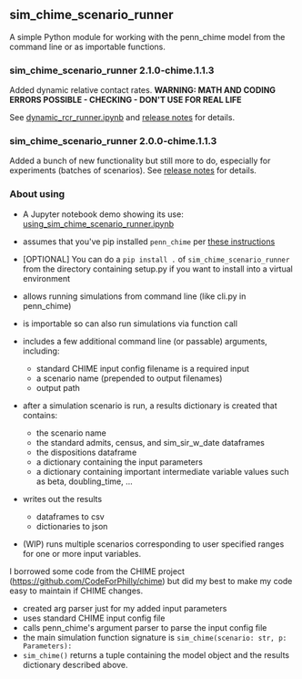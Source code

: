 ## sim_chime_scenario_runner

A simple Python module for working with the penn_chime model from the command line or as importable functions. 

### sim_chime_scenario_runner 2.1.0-chime.1.1.3

Added dynamic relative contact rates. **WARNING: MATH AND CODING ERRORS POSSIBLE - CHECKING - DON'T USE FOR REAL LIFE**

See [dynamic_rcr_runner.ipynb](https://github.com/misken/sim_chime_scenario_runner/blob/master/demos/dynamic_rcr_runner.ipynb) and [release notes](RELEASE.md) for details.

### sim_chime_scenario_runner 2.0.0-chime.1.1.3

Added a bunch of new functionality but still more to do, especially for experiments (batches of scenarios).
See [release notes](RELEASE.md) for details.

### About using

* A Jupyter notebook demo showing its use: [using_sim_chime_scenario_runner.ipynb](https://github.com/misken/sim_chime_scenario_runner/blob/master/demos/using_sim_chime_scenario_runner.ipynb)

* assumes that you've pip installed `penn_chime` per [these instructions](https://github.com/misken/c19/blob/master/penn_chime_cli_quickstart.md)
* [OPTIONAL] You can do a `pip install .` of `sim_chime_scenario_runner` from the directory containing setup.py if you want to install into a virtual environment
* allows running simulations from command line (like cli.py in penn_chime)
* is importable so can also run simulations via function call
* includes a few additional command line (or passable) arguments, including:
  - standard CHIME input config filename is a required input
  - a scenario name (prepended to output filenames)
  - output path
* after a simulation scenario is run, a results dictionary is created that contains:
  - the scenario name
  - the standard admits, census, and sim_sir_w_date dataframes
  - the dispositions dataframe
  - a dictionary containing the input parameters
  - a dictionary containing important intermediate variable values such as beta, doubling_time, ...
* writes out the results 
  - dataframes to csv
  - dictionaries to json
* (WIP) runs multiple scenarios corresponding to user specified ranges for one or more input variables.

I borrowed some code from the CHIME project (https://github.com/CodeForPhilly/chime) but did my best
to make my code easy to maintain if CHIME changes.

- created arg parser just for my added input parameters
- uses standard CHIME input config file
- calls penn_chime's argument parser to parse the input config file
- the main simulation function signature is `sim_chime(scenario: str, p: Parameters):`
- `sim_chime()` returns a tuple containing the model object and the results dictionary described above.


